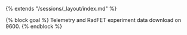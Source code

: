 {% extends "/sessions/_layout/index.md" %}

{% block goal %}
Telemetry and RadFET experiment data download on 9600.
{% endblock %}
